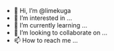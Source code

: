 - 👋 Hi, I’m @limekuga
- 👀 I’m interested in ...
- 🌱 I’m currently learning ...
- 💞️ I’m looking to collaborate on ...
- 📫 How to reach me ...

<!---
limekuga/limekuga is a ✨ special ✨ repository because its `README.md` (this file) appears on your GitHub profile.
You can click the Preview link to take a look at your changes.
--->
